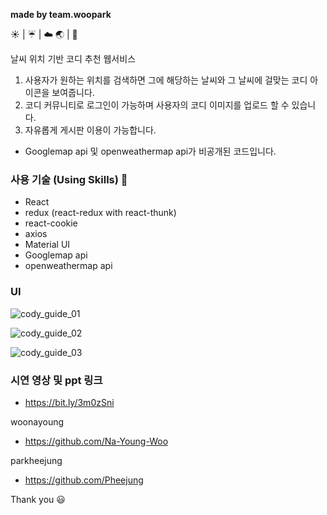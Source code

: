 <b>made by team.woopark</b>

:sunny: | :umbrella: | :cloud:
:earth_asia: | :shirt:

날씨 위치 기반 코디 추천 웹서비스

1) 사용자가 원하는 위치를 검색하면 그에 해당하는 날씨와 그 날씨에 걸맞는 코디 아이콘을 보여줍니다.
2) 코디 커뮤니티로 로그인이 가능하며 사용자의 코디 이미지를 업로드 할 수 있습니다.
3) 자유롭게 게시판 이용이 가능합니다.

- Googlemap api 및 openweathermap api가 비공개된 코드입니다.

### 사용 기술 (Using Skills) :hammer:

- React
- redux (react-redux with react-thunk)
- react-cookie
- axios
- Material UI
- Googlemap api
- openweathermap api

### UI

![cody_guide_01](https://user-images.githubusercontent.com/67679081/99774633-6a423000-2b51-11eb-8245-d981f6937c92.PNG)

![cody_guide_02](https://user-images.githubusercontent.com/67679081/99774746-8f36a300-2b51-11eb-8bd9-9d079a1869aa.PNG)

![cody_guide_03](https://user-images.githubusercontent.com/67679081/99774859-b0978f00-2b51-11eb-911d-926d03a8fd00.PNG)

### 시연 영상 및 ppt 링크

- https://bit.ly/3m0zSni


woonayoung
- https://github.com/Na-Young-Woo

parkheejung
- https://github.com/Pheejung

Thank you :smiley:

